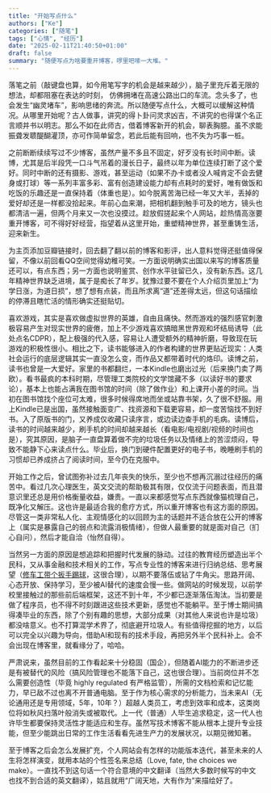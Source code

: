 ```yaml
---
title: "开始写点什么"
authors: ["Ke"]
categories: ["随笔"]
tags: ["心情", "经历"]
date: "2025-02-11T21:40:50+01:00"
draft: false
summary: "随便写点为啥要重开博客，啰里吧嗦一大堆。" 
---
```


落笔之前（敲键盘也算，如今用笔写字的机会是越来越少），脑子里充斥着无限的想法，却都阻塞在表达的时刻， 仿佛拥堵在高速公路出口的车流。念头多了，也会发生“幽灵堵车”，影响思绪的奔流。所以随便写点什么，大概可以缓解这种情况。从哪里开始呢？古人做事，讲究的得卜卦问灵求凶吉，不讲究的也得谋个名正言顺并书以明志。那么不如在此师古，借着博客新开的机会，聊表胸臆。虽不求能振聋发聩醍醐灌顶，亦可作简单留念，若此后能有回响，也不失为巧事一桩。

之前断断续续写过不少博客，虽然产量不多且不固定，好歹没有长时间中断。读博，尤其是后半段凭一口斗气吊着的漫长日子，最终以年为单位连续打断了这个爱好。同时中断的还有摄影、游戏，甚至运动（如果不办卡或者没人喊肯定不会去健身或打球）等一系列丰富多彩、富有创造建设能力却有点耗时的爱好，唯有做饭和吃饭的乐趣还是一直保持着（体重也是）。如今脱离苦海已经一年又大半，丢掉的爱好却还是一样都没拾起来。年前心血来潮，把相机翻到触手可及的地方，镜头也都清洁一遍，但两个月来又一次也没摸过。趁放假搓起来个人网站，趁热情高涨要重开博客，可不得好好经营，指望着从这里开始，重塑精神世界，甚至重铸生活，迎来新生。

为主页添加豆瓣链接时，回去翻了翻以前的博客和影评，出人意料觉得还挺值得保留，不像以前回看QQ空间觉得幼稚可笑。一方面说明确实出国以来写的博客质量还可以，有点东西；另一方面也说明鉴赏、创作水平驻留已久，没有新东西。这几年精神世界缺乏进境，属于是痴长了年岁。犹豫过要不要在个人介绍页里加上“为学日涨，为道日损”，想了想有点装，而且所求离“道”还差得太远，但这句话描绘的停滞且瞎忙活的情形确实还挺贴切。

喜欢游戏，其实是喜欢做虚拟世界的英雄，自由且痛快。然而游戏的强烈感官刺激极容易产生对现实世界的疲倦，加上不少游戏喜欢搞暗黑世界观和坏结局诱导（此处点名CDPR），配上极强的代入感，容易让人遭受额外的精神折磨，导致现在玩游戏的积极性很小。相比之下，读书能够进入的作者构建的世界更贴近现实：人类社会运行的底层逻辑其实一直没怎么变，而作品又都带着时代的烙印。读博之前，读书也曾是一大爱好。家里的书都翻烂，一本Kindle也磨出过光（后来换门卖了两欧）。看书最疯的本科时期，尽管理工类院校的文学馆藏不多（以读好书的要求论），基本上也能占满我在图书馆的时间（除了做作业）和上课开小差的时间。当初在图书馆找个座位可太难，很多时候得席地而坐或站靠书架，久了很不舒服。用上Kindle已是出国，虽然接触面变广、找资源和下载更容易，却一度苦恼找不到好书。入了原版书的门，又养成仅收藏只读序言，或边读边查手机的毛病。读博后，读书的时间越来越少，刷手机的时间却越来越长（看电影/电视剧/视频的时间也是），究其原因，是脑子一直盘算着做不完的垃圾任务以及情绪上的苦涩烦闷，导致不能静下心来读点什么。毕业后，换门到硬件配置更好的电子书，晚睡刷手机的习惯却已养成挤占了阅读时间，至今仍在克服中。

开始工作之后，曾试图弥补过去几年丧失的快乐，至少也不想再沉溺过往经历的痛苦中。看过几次心理医生，英文交流的帮助极其有限，仅仅流于问题表面，而且潜意识里还总是用价格衡量收益，嫌贵。一直以来都感觉写点东西就像猫梳理自己，既净化又解压。这也许是最适合我的愈疗方式，所以重开博客也有这方面的原因。尽管这一类非常私人化、主观情感化的以回顾为主的话题并不适合放在公开的博客上（属实是暴露自己的弱点和流露消极情绪），但做人最重要的就是面对自己（扪心自问），然后才能自洽（怡然自得）。

当然另一方面的原因是想追踪和把握时代发展的脉动。过往的教育经历塑造出半个民科，又从事金融和技术相关的工作，写点专业性的博客来进行归纳总结、思考展望（[修车工带个扳手踢球](https://www.bilibili.com/video/BV1UE411J7Du/?vd_source=341fbac9408127c9faae64c362588d00)，这很合理），以期不要落伍或钻了牛角尖。思路开阔、心态开放、保持学习，至少被AI替代的速度会慢一些。做网站的时候发现，以前学校里接触过的那些前后端框架，这还不到十年，不少都已逐渐落伍淘汰。当初要是做了程序员，也不得不时刻跟进这些技术更新，感觉也不能躺平。至于博士期间搞得凑毕业的东西，除了个别有趣的思想，大部分成果（对其他人来说也许是垃圾）都没啥意义。也不打算混学术界了，彻底避开垃圾人。有些值得挖掘的地方，以后可以完全以兴趣为导向，借助AI和现有的技术手段，再把另外半个民科补上。会不会出现在博客里，就看缘分了，哈哈。

严肃说来，虽然目前的工作看起来十分稳固（国企），但随着AI能力的不断进步还是有被替代的风险（搞风险管理也不能落下自己，这也很合理）。当前岗位并不怎么需要创造性（毕竟 highly regulated 有严格监管），所需的文档检索和记忆能力，早已敌不过也离不开普通电脑。至于作为核心需求的分析能力，当未来AI（无论通用还是专用领域，5年，10年？）超越人类员工，考虑到效率和成本，这类岗位将如秋风扫落叶般消失或被取代。上一代（普通）人毕生追求稳定，这一代人也许毕生都要保持灵活性才能适应和生存。虽然写技术博客不能从根本上提升专业技能，但至少能跳出日常的工作生活看看先进生产力的发展状况，以期见微知著。

至于博客之后会怎么发展扩充，个人网站会有怎样的功能版本迭代，甚至未来的人生将怎样演变，就用本站的个性签名来总结（Love, fate, the choices we make）。一直找不到这句话一个符合意境的中文翻译（当然大多数时候写的中文也找不到合适的英文翻译），姑且就用“广阔天地，大有作为”来描绘好了。